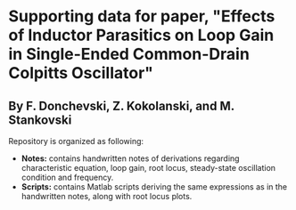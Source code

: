# Supporting data for paper, "Effects of Inductor Parasitics on Loop Gain in Single-Ended Common-Drain Colpitts Oscillator"
## By F. Donchevski, Z. Kokolanski, and M. Stankovski

Repository is organized as following:

* **Notes:** contains handwritten notes of derivations regarding characteristic equation, loop gain, root locus, steady-state oscillation condition and frequency.
* **Scripts:** contains Matlab scripts deriving the same expressions as in the handwritten notes, along with root locus plots.